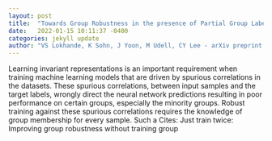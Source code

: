 ```yaml
---
layout: post
title:  "Towards Group Robustness in the presence of Partial Group Labels"
date:   2022-01-15 10:11:37 -0400
categories: jekyll update
author: "VS Lokhande, K Sohn, J Yoon, M Udell, CY Lee - arXiv preprint arXiv , 2022"
---
```

Learning invariant representations is an important requirement when training machine learning models that are driven by spurious correlations in the datasets. These spurious correlations, between input samples and the target labels, wrongly direct the neural network predictions resulting in poor performance on certain groups, especially the minority groups. Robust training against these spurious correlations requires the knowledge of group membership for every sample. Such a Cites: Just train twice: Improving group robustness without training group